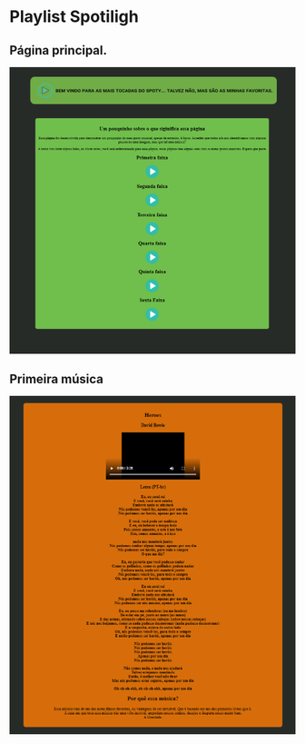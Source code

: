 # Playlist Spotiligh  
## Página principal.
![descrição da imagem](https://github.com/Bessa1/playlist/blob/main/img/play1.png)
## Primeira música
![Primeira faixa](https://github.com/Bessa1/playlist/blob/main/img/play2.png)
